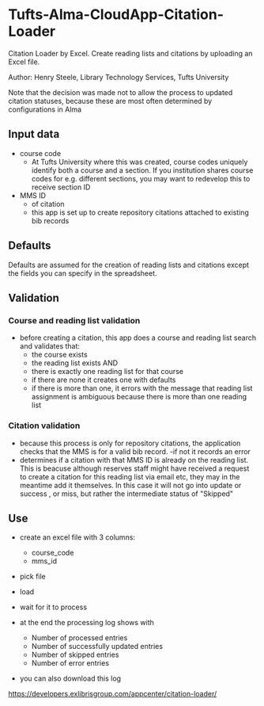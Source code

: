 # Tufts-Alma-CloudApp-Citation-Loader
Citation Loader by Excel. Create reading lists and citations by uploading an Excel file.

Author: Henry Steele, Library Technology Services, Tufts University

Note that the decision was made not to allow the process to updated citation statuses, because these are most often determined by configurations in Alma
## Input data
- course code
  - At Tufts University where this was created, course codes uniquely identify both a course and a section.  If you institution shares course codes for e.g. different sections, you may want to redevelop this to receive section ID
- MMS ID
    - of citation
    - this app is set up to create repository citations attached to existing bib records
## Defaults
Defaults are assumed for the creation of reading lists and citations except the fields you can specify in the spreadsheet.   

## Validation

### Course and reading list validation
- before creating a citation, this app does a course and reading list search and validates that:
  - the course exists
  - the reading list exists AND
  - there is exactly one reading list for that course
  - if there are none it creates one with defaults
  - if there is more than one, it errors with the message that reading list assignment is ambiguous because there is more than one reading list

### Citation validation
- because this process is only for repository citations, the application checks that the MMS is for a valid bib record.
-if not it records an error
- determines if a citation with that MMS ID is already on the reading list.  This is beacuse although reserves staff might have received a request to create a citation for this reading list via email etc, they may in the meantime add it themselves.  In this case it will not go into update or success , or miss, but rather the intermediate status of "Skipped"

## Use
- create an excel file with 3 columns:
  - course_code
  - mms_id


- pick file
- load
- wait for it to process
- at the end the processing log shows with
    - Number of processed entries
    - Number of successfully updated entries
    - Number of skipped entries
    - Number of error entries
- you can also download this log

https://developers.exlibrisgroup.com/appcenter/citation-loader/
